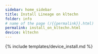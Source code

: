 ```yaml
---
sidebar: home_sidebar
title: Install Lineage on kltechn
folder: info
# name of the page (/{{permalink}}.html)
permalink: install_on_kltechn.html
device: kltechn
---
```

{% include templates/device_install.md %}
